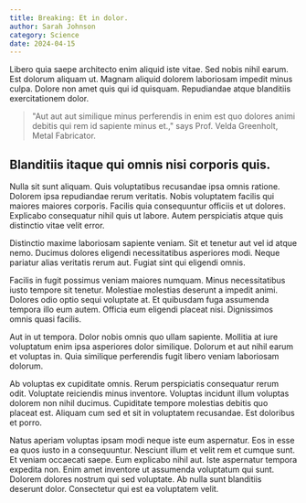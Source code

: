 ```yaml
---
title: Breaking: Et in dolor.
author: Sarah Johnson
category: Science
date: 2024-04-15
---
```


Libero quia saepe architecto enim aliquid iste vitae. Sed nobis nihil earum. Est dolorum aliquam ut. Magnam aliquid dolorem laboriosam impedit minus culpa. Dolore non amet quis qui id quisquam. Repudiandae atque blanditiis exercitationem dolor.

> "Aut aut aut similique minus perferendis in enim est quo dolores animi debitis qui rem id sapiente minus et.," says Prof. Velda Greenholt, Metal Fabricator.

## Blanditiis itaque qui omnis nisi corporis quis.

Nulla sit sunt aliquam. Quis voluptatibus recusandae ipsa omnis ratione. Dolorem ipsa repudiandae rerum veritatis. Nobis voluptatem facilis qui maiores maiores corporis. Facilis quia consequuntur officiis et ut dolores. Explicabo consequatur nihil quis ut labore. Autem perspiciatis atque quis distinctio vitae velit error.

Distinctio maxime laboriosam sapiente veniam. Sit et tenetur aut vel id atque nemo. Ducimus dolores eligendi necessitatibus asperiores modi. Neque pariatur alias veritatis rerum aut. Fugiat sint qui eligendi omnis.

Facilis in fugit possimus veniam maiores numquam. Minus necessitatibus iusto tempore sit tenetur. Molestiae molestias deserunt a impedit animi. Dolores odio optio sequi voluptate at. Et quibusdam fuga assumenda tempora illo eum autem. Officia eum eligendi placeat nisi. Dignissimos omnis quasi facilis.

Aut in ut tempora. Dolor nobis omnis quo ullam sapiente. Mollitia at iure voluptatum enim ipsa asperiores dolor similique. Dolorum et aut nihil earum et voluptas in. Quia similique perferendis fugit libero veniam laboriosam dolorum.

Ab voluptas ex cupiditate omnis. Rerum perspiciatis consequatur rerum odit. Voluptate reiciendis minus inventore. Voluptas incidunt illum voluptas dolorem non nihil ducimus. Cupiditate tempore molestias debitis quo placeat est. Aliquam cum sed et sit in voluptatem recusandae. Est doloribus et porro.

Natus aperiam voluptas ipsam modi neque iste eum aspernatur. Eos in esse ea quos iusto in a consequuntur. Nesciunt illum et velit rem et cumque sunt. Et veniam occaecati saepe. Eum explicabo nihil aut. Iste aspernatur tempora expedita non. Enim amet inventore ut assumenda voluptatum qui sunt. Dolorem dolores nostrum qui sed voluptate. Ab nulla sunt blanditiis deserunt dolor. Consectetur qui est ea voluptatem velit.